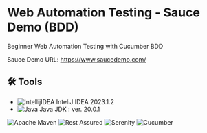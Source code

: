 ﻿# Web Automation Testing - Sauce Demo (BDD)
Beginner Web Automation Testing with Cucumber BDD

Sauce Demo URL: https://www.saucedemo.com/

## 🛠 Tools
* ![IntellijIDEA](https://img.shields.io/badge/IntelliJIDEA-000000.svg?style=for-the-badge&logo=intellij-idea&logoColor=white) InteliJ IDEA 2023.1.2 
* ![Java](https://img.shields.io/badge/java-%23ED8B00.svg?style=for-the-badge&logo=java&logoColor=white) Java JDK : ver. 20.0.1 

![Apache Maven](https://img.shields.io/badge/Apache%20Maven-C71A36?style=for-the-badge&logo=Apache%20Maven&logoColor=white)
![Rest Assured](https://img.shields.io/badge/-rest%20assured-000000?style=for-the-badge&logo=rest-assured&logoColor=black)
![Serenity](https://img.shields.io/badge/-serenity-16a67a?style=for-the-badge&logo=serenity&logoColor=black)
![Cucumber](https://img.shields.io/badge/-cucumber-4bc47b?style=for-the-badge&logo=cucumber&logoColor=black)
